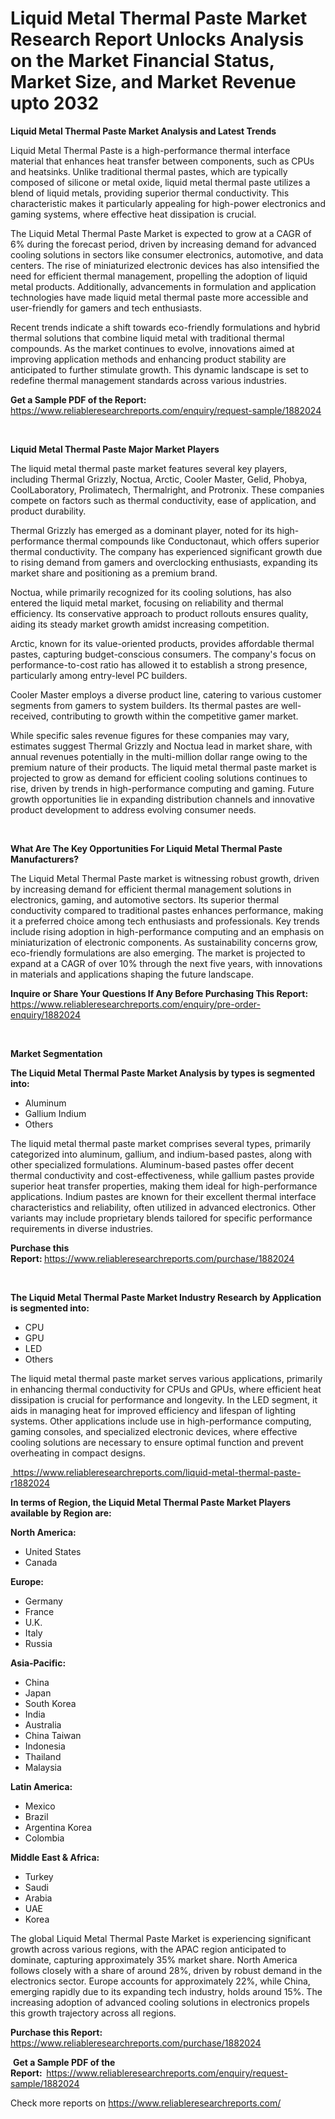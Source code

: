<p><h1>Liquid Metal Thermal Paste Market Research Report Unlocks Analysis on the Market Financial Status, Market Size, and Market Revenue upto 2032</h1></p><p><strong>Liquid Metal Thermal Paste Market Analysis and Latest Trends</strong></p>
<p><p>Liquid Metal Thermal Paste is a high-performance thermal interface material that enhances heat transfer between components, such as CPUs and heatsinks. Unlike traditional thermal pastes, which are typically composed of silicone or metal oxide, liquid metal thermal paste utilizes a blend of liquid metals, providing superior thermal conductivity. This characteristic makes it particularly appealing for high-power electronics and gaming systems, where effective heat dissipation is crucial.</p><p>The Liquid Metal Thermal Paste Market is expected to grow at a CAGR of 6% during the forecast period, driven by increasing demand for advanced cooling solutions in sectors like consumer electronics, automotive, and data centers. The rise of miniaturized electronic devices has also intensified the need for efficient thermal management, propelling the adoption of liquid metal products. Additionally, advancements in formulation and application technologies have made liquid metal thermal paste more accessible and user-friendly for gamers and tech enthusiasts.</p><p>Recent trends indicate a shift towards eco-friendly formulations and hybrid thermal solutions that combine liquid metal with traditional thermal compounds. As the market continues to evolve, innovations aimed at improving application methods and enhancing product stability are anticipated to further stimulate growth. This dynamic landscape is set to redefine thermal management standards across various industries.</p></p>
<p><strong>Get a Sample PDF of the Report:&nbsp;</strong> <a href="https://www.reliableresearchreports.com/enquiry/request-sample/1882024?utm_campaign=2196&utm_medium=2&utm_source=Github&utm_content=ia&utm_term=28022025&utm_id=liquid-metal-thermal-paste">https://www.reliableresearchreports.com/enquiry/request-sample/1882024</a></p>
<p>&nbsp;</p>
<p><strong>Liquid Metal Thermal Paste Major Market Players</strong></p>
<p><p>The liquid metal thermal paste market features several key players, including Thermal Grizzly, Noctua, Arctic, Cooler Master, Gelid, Phobya, CoolLaboratory, Prolimatech, Thermalright, and Protronix. These companies compete on factors such as thermal conductivity, ease of application, and product durability.</p><p>Thermal Grizzly has emerged as a dominant player, noted for its high-performance thermal compounds like Conductonaut, which offers superior thermal conductivity. The company has experienced significant growth due to rising demand from gamers and overclocking enthusiasts, expanding its market share and positioning as a premium brand.</p><p>Noctua, while primarily recognized for its cooling solutions, has also entered the liquid metal market, focusing on reliability and thermal efficiency. Its conservative approach to product rollouts ensures quality, aiding its steady market growth amidst increasing competition.</p><p>Arctic, known for its value-oriented products, provides affordable thermal pastes, capturing budget-conscious consumers. The company's focus on performance-to-cost ratio has allowed it to establish a strong presence, particularly among entry-level PC builders.</p><p>Cooler Master employs a diverse product line, catering to various customer segments from gamers to system builders. Its thermal pastes are well-received, contributing to growth within the competitive gamer market.</p><p>While specific sales revenue figures for these companies may vary, estimates suggest Thermal Grizzly and Noctua lead in market share, with annual revenues potentially in the multi-million dollar range owing to the premium nature of their products. The liquid metal thermal paste market is projected to grow as demand for efficient cooling solutions continues to rise, driven by trends in high-performance computing and gaming. Future growth opportunities lie in expanding distribution channels and innovative product development to address evolving consumer needs.</p></p>
<p>&nbsp;</p>
<p><strong>What Are The Key Opportunities For Liquid Metal Thermal Paste Manufacturers?</strong></p>
<p><p>The Liquid Metal Thermal Paste market is witnessing robust growth, driven by increasing demand for efficient thermal management solutions in electronics, gaming, and automotive sectors. Its superior thermal conductivity compared to traditional pastes enhances performance, making it a preferred choice among tech enthusiasts and professionals. Key trends include rising adoption in high-performance computing and an emphasis on miniaturization of electronic components. As sustainability concerns grow, eco-friendly formulations are also emerging. The market is projected to expand at a CAGR of over 10% through the next five years, with innovations in materials and applications shaping the future landscape.</p></p>
<p><strong>Inquire or Share Your Questions If Any Before Purchasing This Report:</strong> <a href="https://www.reliableresearchreports.com/enquiry/pre-order-enquiry/1882024?utm_campaign=2196&utm_medium=2&utm_source=Github&utm_content=ia&utm_term=28022025&utm_id=liquid-metal-thermal-paste">https://www.reliableresearchreports.com/enquiry/pre-order-enquiry/1882024</a></p>
<p>&nbsp;</p>
<p><strong>Market Segmentation</strong></p>
<p><strong>The Liquid Metal Thermal Paste Market Analysis by types is segmented into:</strong></p>
<p><ul><li>Aluminum</li><li>Gallium Indium</li><li>Others</li></ul></p>
<p><p>The liquid metal thermal paste market comprises several types, primarily categorized into aluminum, gallium, and indium-based pastes, along with other specialized formulations. Aluminum-based pastes offer decent thermal conductivity and cost-effectiveness, while gallium pastes provide superior heat transfer properties, making them ideal for high-performance applications. Indium pastes are known for their excellent thermal interface characteristics and reliability, often utilized in advanced electronics. Other variants may include proprietary blends tailored for specific performance requirements in diverse industries.</p></p>
<p><strong>Purchase this Report:&nbsp;</strong><a href="https://www.reliableresearchreports.com/purchase/1882024?utm_campaign=2196&utm_medium=2&utm_source=Github&utm_content=ia&utm_term=28022025&utm_id=liquid-metal-thermal-paste">https://www.reliableresearchreports.com/purchase/1882024</a></p>
<p>&nbsp;</p>
<p><strong>The Liquid Metal Thermal Paste Market Industry Research by Application is segmented into:</strong></p>
<p><ul><li>CPU</li><li>GPU</li><li>LED</li><li>Others</li></ul></p>
<p><p>The liquid metal thermal paste market serves various applications, primarily in enhancing thermal conductivity for CPUs and GPUs, where efficient heat dissipation is crucial for performance and longevity. In the LED segment, it aids in managing heat for improved efficiency and lifespan of lighting systems. Other applications include use in high-performance computing, gaming consoles, and specialized electronic devices, where effective cooling solutions are necessary to ensure optimal function and prevent overheating in compact designs.</p></p>
<p><a href="https://www.reliableresearchreports.com/liquid-metal-thermal-paste-r1882024?utm_campaign=2196&utm_medium=2&utm_source=Github&utm_content=ia&utm_term=28022025&utm_id=liquid-metal-thermal-paste">&nbsp;https://www.reliableresearchreports.com/liquid-metal-thermal-paste-r1882024</a></p>
<p><strong>In terms of Region, the Liquid Metal Thermal Paste Market Players available by Region are:</strong></p>
<p>
    <p> <strong> North America: </strong>
        <ul>
            <li>United States</li>
            <li>Canada</li>
        </ul>
        </p> 
    <p> <strong> Europe: </strong>
        <ul>
            <li>Germany</li>
            <li>France</li>
            <li>U.K.</li>
            <li>Italy</li>
            <li>Russia</li>
        </ul>
        </p> 
    <p> <strong> Asia-Pacific: </strong>
        <ul>
            <li>China</li>
            <li>Japan</li>
            <li>South Korea</li>
            <li>India</li>
            <li>Australia</li>
            <li>China Taiwan</li>
            <li>Indonesia</li>
            <li>Thailand</li>
            <li>Malaysia</li>
        </ul>
        </p> 
    <p> <strong> Latin America: </strong>
        <ul>
            <li>Mexico</li>
            <li>Brazil</li>
            <li>Argentina Korea</li>
            <li>Colombia</li>
        </ul>
        </p> 
    <p> <strong> Middle East & Africa: </strong>
        <ul>
            <li>Turkey</li>
            <li>Saudi</li>
            <li>Arabia</li>
            <li>UAE</li>
            <li>Korea</li>
        </ul>
    </p>
    </p>
<p><p>The global Liquid Metal Thermal Paste Market is experiencing significant growth across various regions, with the APAC region anticipated to dominate, capturing approximately 35% market share. North America follows closely with a share of around 28%, driven by robust demand in the electronics sector. Europe accounts for approximately 22%, while China, emerging rapidly due to its expanding tech industry, holds around 15%. The increasing adoption of advanced cooling solutions in electronics propels this growth trajectory across all regions.</p></p>
<p><strong>Purchase this Report: </strong><a href="https://www.reliableresearchreports.com/purchase/1882024?utm_campaign=2196&utm_medium=2&utm_source=Github&utm_content=ia&utm_term=28022025&utm_id=liquid-metal-thermal-paste">https://www.reliableresearchreports.com/purchase/1882024</a></p>
<p>&nbsp;<strong>Get a Sample PDF of the Report:&nbsp;&nbsp;</strong><a href="https://www.reliableresearchreports.com/enquiry/request-sample/1882024?utm_campaign=2196&utm_medium=2&utm_source=Github&utm_content=ia&utm_term=28022025&utm_id=liquid-metal-thermal-paste">https://www.reliableresearchreports.com/enquiry/request-sample/1882024</a></p>
<p><strong></strong></p>
<p>Check more reports on <a href="https://www.reliableresearchreports.com/?utm_campaign=2196&utm_medium=2&utm_source=Github&utm_content=ia&utm_term=28022025&utm_id=liquid-metal-thermal-paste">https://www.reliableresearchreports.com/</a></p>